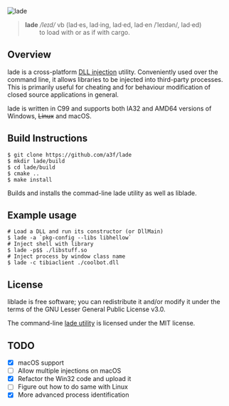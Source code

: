 ![lade][lade_banner]


>**lade** _/leɪd/_ vb (lad·es, lad·ing, lad·ed, lad·en /ˈleɪdən/, lad·ed) <br>
>&emsp;&emsp; to load with or as if with cargo.

## Overview

lade is a cross-platform [DLL injection] utility. Conveniently used over the command line, it allows libraries to be injected into third-party processes. This is primarily useful for cheating and for behaviour modification of closed source applications in general.

lade is written in C99 and supports both IA32 and AMD64 versions of Windows, <s>Linux</s> and macOS.

## Build Instructions

    $ git clone https://github.com/a3f/lade
    $ mkdir lade/build
    $ cd lade/build
    $ cmake ..
    $ make install
	
Builds and installs the commad-line lade utility as well as liblade.

## Example usage
    
    # Load a DLL and run its constructor (or DllMain)
    $ lade -a `pkg-config --libs libhellow`
    # Inject shell with library
    $ lade -p$$ ./libstuff.so
    # Inject process by window class name
    $ lade -c tibiaclient ./coolbot.dll

## License

liblade is free software; you can redistribute it and/or modify it under the terms of the GNU Lesser General Public License v3.0.

The command-line [lade utility] is licensed under the MIT license.

## TODO

- [x] macOS support
- [ ] Allow multiple injections on macOS
- [x] Refactor the Win32 code and upload it
- [ ] Figure out how to do same with Linux
- [x] More advanced process identification

[DLL injection]: https://en.wikipedia.org/wiki/DLL_injection
[lade_banner]: https://raw.githubusercontent.com/a3f/lade/master/ext/img/banner_by_reddit.com_u_Gin_chan.png
[lade utility]: https://github.com/a3f/lade/blob/master/cli.c
